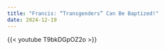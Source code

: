 ```yaml
---
title: "Francis: “Transgenders” Can Be Baptized!"
date: 2024-12-19
---
```


{{< youtube T9bkDGpOZ2o >}}
